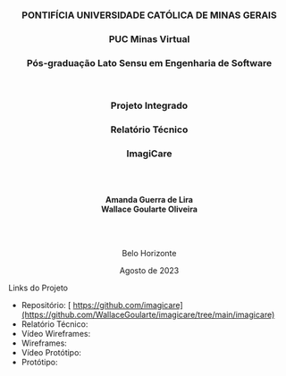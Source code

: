 <h3 align="center"><strong>PONTIFÍCIA UNIVERSIDADE CATÓLICA DE MINAS GERAIS</strong></h3>

<h3 align="center">PUC Minas Virtual</h3>

<h3 align="center">Pós-graduação Lato Sensu em Engenharia de Software</h3>
<br>

<h3 align="center">Projeto Integrado</h3>
<h3 align="center">Relatório Técnico</h3>
<h3 align="center"><strong>ImagiCare</strong></h3>
<br>
<br>
<p align="center">
  <strong>Amanda Guerra de Lira</strong><br>
  <strong>Wallace Goularte Oliveira</strong>
</p>
<br><br>
<p align="center">
  Belo Horizonte
</p>
  <p align="center">
  Agosto de 2023
</p>

Links do Projeto
-  Repositório: [ https://github.com/imagicare](https://github.com/WallaceGoularte/imagicare/tree/main/imagicare)
- Relatório Técnico: 
- Vídeo Wireframes: 
- Wireframes: 
- Vídeo Protótipo: 
- Protótipo:
